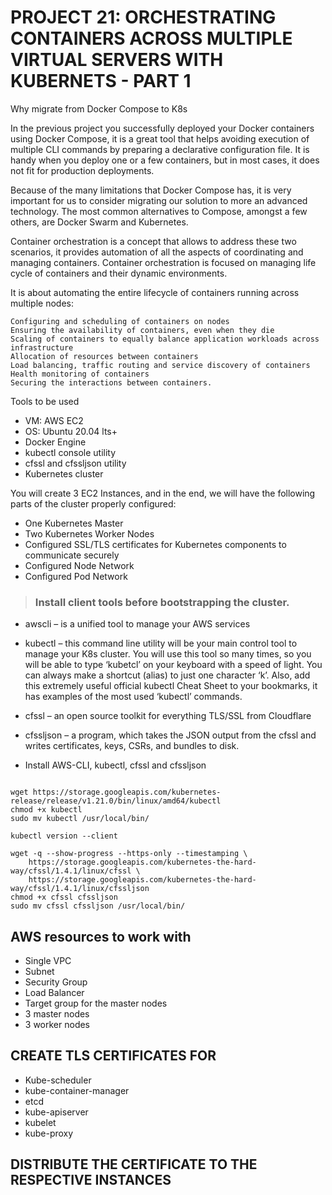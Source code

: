 # PROJECT 21: ORCHESTRATING CONTAINERS ACROSS MULTIPLE VIRTUAL SERVERS WITH KUBERNETS - PART 1

Why migrate from Docker Compose to K8s

In the previous project you successfully deployed your Docker containers using Docker Compose, it is a great tool that helps avoiding execution of multiple CLI commands by preparing a declarative configuration file. It is handy when you deploy one or a few containers, but in most cases, it does not fit for production deployments.

Because of the many limitations that Docker Compose has, it is very important for us to consider migrating our solution to more an advanced technology. The most common alternatives to Compose, amongst a few others, are Docker Swarm and Kubernetes.

Container orchestration is a concept that allows to address these two scenarios, it provides automation of all the aspects of coordinating and managing containers. Container orchestration is focused on managing life cycle of containers and their dynamic environments.

It is about automating the entire lifecycle of containers running across multiple nodes:

    Configuring and scheduling of containers on nodes
    Ensuring the availability of containers, even when they die
    Scaling of containers to equally balance application workloads across infrastructure
    Allocation of resources between containers
    Load balancing, traffic routing and service discovery of containers
    Health monitoring of containers
    Securing the interactions between containers.

Tools to be used

- VM: AWS EC2
- OS: Ubuntu 20.04 lts+
- Docker Engine
- kubectl console utility
- cfssl and cfssljson utility
- Kubernetes cluster

You will create 3 EC2 Instances, and in the end, we will have the following parts of the cluster properly configured:

- One Kubernetes Master
- Two Kubernetes Worker Nodes
- Configured SSL/TLS certificates for Kubernetes components to communicate securely
- Configured Node Network
- Configured Pod Network

> ### Install client tools before bootstrapping the cluster.

- awscli – is a unified tool to manage your AWS services
- kubectl – this command line utility will be your main control tool to manage your K8s cluster. You will use this tool so many times, so you will be able to type ‘kubetcl’ on your keyboard with a speed of light. You can always make a shortcut (alias) to just one character ‘k’. Also, add this extremely useful official kubectl Cheat Sheet to your bookmarks, it has examples of the most used ‘kubectl’ commands.
- cfssl – an open source toolkit for everything TLS/SSL from Cloudflare
- cfssljson – a program, which takes the JSON output from the cfssl and writes certificates, keys, CSRs, and bundles to disk.

- Install AWS-CLI, kubectl, cfssl and cfssljson

```

wget https://storage.googleapis.com/kubernetes-release/release/v1.21.0/bin/linux/amd64/kubectl
chmod +x kubectl
sudo mv kubectl /usr/local/bin/

kubectl version --client

wget -q --show-progress --https-only --timestamping \
	https://storage.googleapis.com/kubernetes-the-hard-way/cfssl/1.4.1/linux/cfssl \
	https://storage.googleapis.com/kubernetes-the-hard-way/cfssl/1.4.1/linux/cfssljson
chmod +x cfssl cfssljson
sudo mv cfssl cfssljson /usr/local/bin/
```

## AWS resources to work with

- Single VPC
- Subnet
- Security Group
- Load Balancer
- Target group for the master nodes
- 3 master nodes
- 3 worker nodes

## CREATE TLS CERTIFICATES FOR

- Kube-scheduler
- kube-container-manager
- etcd
- kube-apiserver
- kubelet
- kube-proxy

## DISTRIBUTE THE CERTIFICATE TO THE RESPECTIVE INSTANCES
